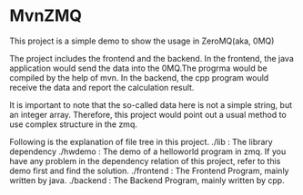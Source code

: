 # MvnZMQ

This project is a simple demo to show the usage in ZeroMQ(aka, 0MQ)

The project includes the frontend and the backend.
In the frontend, the java application would send the data into the 0MQ.The progrma would be compiled by the help of mvn.
In the backend, the cpp program would receive the data and report the calculation result.

It is important to note that the so-called data here is not a simple string, but an integer array. Therefore, this project would point out a usual method to use complex structure in the zmq.

Following is the explanation of file tree in this project.
./lib 		: The library dependency
./hwdemo 	: The demo of a helloworld program in zmq. If you have any problem in the dependency relation of this project, refer to this demo first and find the solution.
./frontend 	: The Frontend Program, mainly written by java.
./backend	: The Backend Program, mainly written by cpp.
